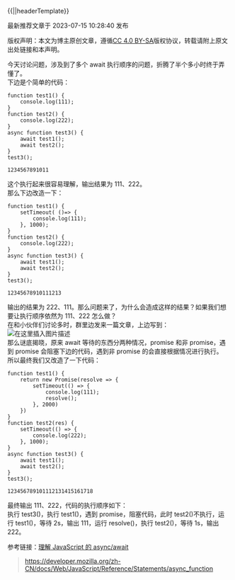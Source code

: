{{||headerTemplate}}

最新推荐文章于 2023-07-15 10:28:40 发布

版权声明：本文为博主原创文章，遵循[CC 4.0 BY-SA](http://creativecommons.org/licenses/by-sa/4.0/)版权协议，转载请附上原文出处链接和本声明。

今天讨论问题，涉及到了多个 await 执行顺序的问题，折腾了半个多小时终于弄懂了。\
下边是个简单的代码：

```plain
function test1() {
	console.log(111);
}
function test2() {
	console.log(222);
}
async function test3() {
	await test1();
	await test2();
}
test3();

1234567891011
```

这个执行起来很容易理解，输出结果为 111、222。\
那么下边改造一下：

```plain
function test1() {
	setTimeout( ()=> {
		console.log(111);
	}, 1000);
}
function test2() {
	console.log(222);
}
async function test3() {
	await test1();
	await test2();
}
test3();

12345678910111213
```

输出的结果为 222、111。那么问题来了，为什么会造成这样的结果？如果我们想要让执行顺序依然为 111、222 怎么做？\
在和小伙伴们讨论多时，群里边发来一篇文章，上边写到：\
![在这里插入图片描述](https://img-blog.csdnimg.cn/20210706171913356.png?x-oss-process=image/watermark,type_ZmFuZ3poZW5naGVpdGk,shadow_10,text_aHR0cHM6Ly9ibG9nLmNzZG4ubmV0L3dlaXhpbl80Mjg4MDA4OA==,size_16,color_FFFFFF,t_70)\
那么谜底揭晓，原来 await 等待的东西分两种情况，promise 和非 promise，遇到 promise 会阻塞下边的代码，遇到非 promise 的会直接根据情况进行执行。\
所以最终我们又改造了一下代码：

```plain
function test1() {
	return new Promise(resolve => {
        setTimeout(() => {
            console.log(111);
            resolve();
        }, 2000)
    })
}
function test2(res) {
	setTimeout(() => {
	    console.log(222);
	}, 1000);
}
async function test3() {
    await test1();
    await test2();
}
test3();

123456789101112131415161718
```

最终输出 111、222，代码的执行顺序如下：\
执行 test3()，执行 test1()，遇到 promise，阻塞代码，此时 test2()不执行，运行 test1()，等待 2s，输出 111，运行 resolve()，执行 test2()，等待 1s，输出 222。

参考链接：[理解 JavaScript 的 async/await](https://segmentfault.com/a/1190000007535316)

> https://developer.mozilla.org/zh-CN/docs/Web/JavaScript/Reference/Statements/async_function